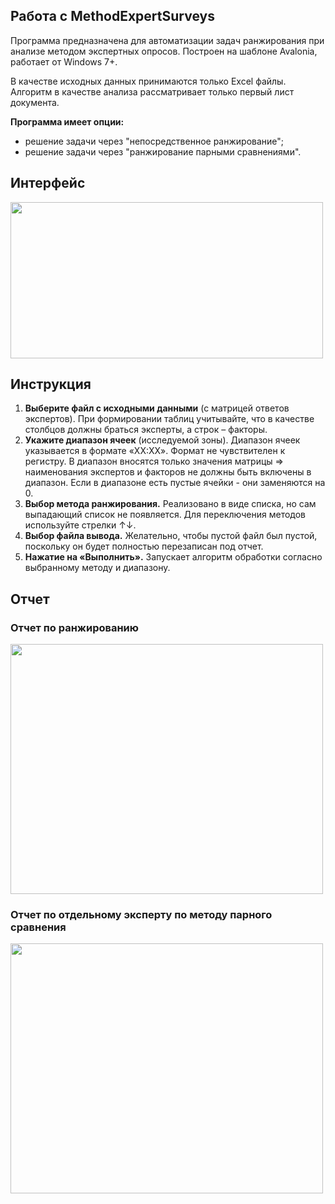 ## Работа с MethodExpertSurveys

Программа предназначена для автоматизации задач ранжирования при анализе методом экспертных опросов. Построен на шаблоне Avalonia, работает от Windows 7+.

В качестве исходных данных принимаются только Excel файлы. Алгоритм в качестве анализа рассматривает только первый лист документа.

**Программа имеет опции:**
- решение задачи через "непосредственное ранжирование";
- решение задачи через "ранжирование парными сравнениями".

## Интерфейс

<img src="https://github.com/user-attachments/assets/10f64075-210a-4b72-993f-9cf37451cf8f" width="500" height="250">

## Инструкция

1. **Выберите файл с исходными данными** (с матрицей ответов экспертов). При формировании таблиц учитывайте, что в качестве столбцов должны браться эксперты, а строк – факторы.
2. **Укажите диапазон ячеек** (исследуемой зоны). Диапазон ячеек указывается в формате «XX:XX». Формат не чувствителен к регистру.
В диапазон вносятся только значения матрицы => наименования экспертов и факторов не должны быть включены в диапазон. Если в диапазоне есть пустые ячейки - они заменяются на 0.
3. **Выбор метода ранжирования.** Реализовано в виде списка, но сам выпадающий список не появляется. Для переключения методов используйте стрелки ↑↓.
4. **Выбор файла вывода.** Желательно, чтобы пустой файл был пустой, поскольку он будет полностью перезаписан под отчет.
5. **Нажатие на «Выполнить».** Запускает алгоритм обработки согласно выбранному методу и диапазону.

## Отчет

### Отчет по ранжированию
<img src="https://github.com/user-attachments/assets/bcba6548-71a5-4b76-9df3-c86fe6733d45" width="500" height="400">

### Отчет по отдельному эксперту по методу парного сравнения
<img src="https://github.com/user-attachments/assets/278d5c8d-0adc-4a61-a551-c632fccd63165" width="500" height="400">
